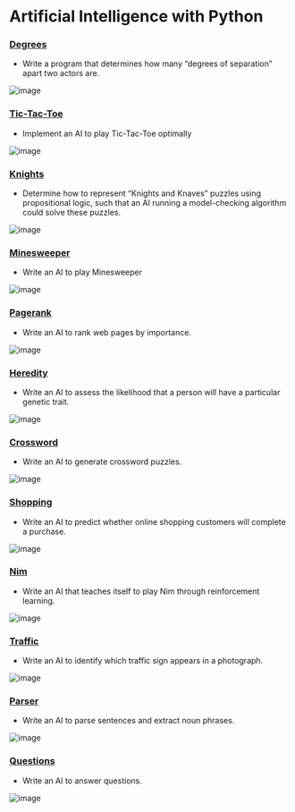 # Artificial Intelligence with Python

### [Degrees](https://github.com/shashwatpatel/Artificial-Intelligence/tree/master/Degrees/Degrees)
- Write a program that determines how many “degrees of separation” apart two actors are.

 ![image](https://user-images.githubusercontent.com/35824714/88593969-3a58a500-d015-11ea-8166-c1b030b5f6b9.png)

### [Tic-Tac-Toe](https://github.com/shashwatpatel/Artificial-Intelligence/tree/master/Tic-Tac-Toe)
- Implement an AI to play Tic-Tac-Toe optimally
 
 ![image](https://user-images.githubusercontent.com/35824714/88594213-afc47580-d015-11ea-9ef8-49e6b6dacd87.png)

### [Knights](https://github.com/shashwatpatel/Artificial-Intelligence/tree/master/Knights)
- Determine how to represent “Knights and Knaves” puzzles using propositional logic, such that an AI running a model-checking algorithm could solve these puzzles.

 ![image](https://user-images.githubusercontent.com/35824714/88594339-dedae700-d015-11ea-8909-8e7a40ba4a8d.png)

### [Minesweeper](https://github.com/shashwatpatel/Artificial-Intelligence/tree/master/Minesweeper)
- Write an AI to play Minesweeper

 ![image](https://user-images.githubusercontent.com/35824714/88594481-1ba6de00-d016-11ea-8d30-b5ad484fd0cd.png)

### [Pagerank](https://github.com/shashwatpatel/Artificial-Intelligence/tree/master/Pagerank/pagerank)
- Write an AI to rank web pages by importance.

 ![image](https://user-images.githubusercontent.com/35824714/88594611-56a91180-d016-11ea-8fb9-b8ecad79e0d6.png)

### [Heredity](https://github.com/shashwatpatel/Artificial-Intelligence/tree/master/Heredity)
- Write an AI to assess the likelihood that a person will have a particular genetic trait.

 ![image](https://user-images.githubusercontent.com/35824714/88594727-94a63580-d016-11ea-887e-3692dc30426c.png)

### [Crossword](https://github.com/shashwatpatel/Artificial-Intelligence/tree/master/Crossword)
- Write an AI to generate crossword puzzles.

 ![image](https://user-images.githubusercontent.com/35824714/88594862-dc2cc180-d016-11ea-8b99-eb105c869949.png)

### [Shopping](https://github.com/shashwatpatel/Artificial-Intelligence/tree/master/Shopping)
- Write an AI to predict whether online shopping customers will complete a purchase.

 ![image](https://user-images.githubusercontent.com/35824714/88594970-07afac00-d017-11ea-9a23-1ed604f0d6f2.png)

### [Nim](https://github.com/shashwatpatel/Artificial-Intelligence/tree/master/Nim)
- Write an AI that teaches itself to play Nim through reinforcement learning.

 ![image](https://user-images.githubusercontent.com/35824714/88595365-a89e6700-d017-11ea-969a-7739eea6d50b.png)

### [Traffic](https://github.com/shashwatpatel/Artificial-Intelligence/tree/master/Traffic)
- Write an AI to identify which traffic sign appears in a photograph.

 ![image](https://user-images.githubusercontent.com/35824714/88595442-cb308000-d017-11ea-8663-c197520f6386.png)

### [Parser](https://github.com/shashwatpatel/Artificial-Intelligence/tree/master/Parser)
- Write an AI to parse sentences and extract noun phrases.

 ![image](https://user-images.githubusercontent.com/35824714/88595567-0fbc1b80-d018-11ea-882f-1f876cd9ba68.png)

### [Questions](https://github.com/shashwatpatel/Artificial-Intelligence/tree/master/Questions)
- Write an AI to answer questions.

 ![image](https://user-images.githubusercontent.com/35824714/88595744-6b86a480-d018-11ea-8d97-9c4c0dfcacc6.png)
